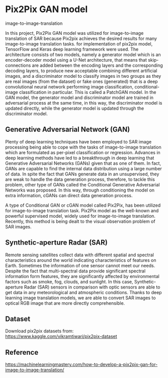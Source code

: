 # Pix2Pix GAN model
image-to-image-translation

In this project, Pix2Pix GAN model was utilized for image-to-image translation of SAR because Pix2pix achieves the desired results for many image-to-image translation tasks. for implementation of pix2pix model, TensorFlow and Keras deep learning framework were used. 
The architecture consists of two models, namely a generator model which is an encoder-decoder model using a U-Net architecture, that means that skip-connections are added between the encoding layers and the corresponding decoding layers, to produce new acceptable combining different artificial images, and a discriminator model to classify images in two groups as they are real images (from the dataset) or fake ones (generated) that  is a deep convolutional neural network performing image classification, conditional-image classification in particular. This is called a PatchGAN model. 
In the GAN model, the generator model and discriminator model are trained in adversarial process at the same time, in this way, the discriminator model is updated directly, while the generator model is updated through the discriminator model. 

## Generative Adversarial Network (GAN)
Plenty of deep learning techniques have been employed to SAR image processing being able to cope with the tasks of image-to-image translation which are formulated as per-pixel classification or regression. Advances in deep learning methods have led to a breakthrough in deep learning that Generative Adversarial Networks (GANs) given that as one of them. In fact, GANs are capable to find the internal data distribution using a large number of data. In spite the fact that GANs generate data in an unsupervised, they are weak to handle the data generation process, therefore, to tackle this problem, other type of GANs called the Conditional Generative Adversarial Networks was proposed. In this way, through conditioning the model on extra information, cGANs can direct data generation process.

A type of Conditional GAN or cGAN model called Pix2Pix, has been utilized for image-to-image translation task. Pix2Pix model as the well-known and powerful supervised model, widely used for image-to-image translation. Recently, this method is being dealt to the visual observation problem of SAR images. 

## Synthetic-aperture Radar (SAR) 

Remote sensing satellites collect data with different spatial and spectral characteristics around the world indicating characteristics of features on Earth. Sometimes the information of one sensor cannot meet our needs. Despite the fact that multi-spectral data provide significant spectral information form features, they are significantly affected by environmental factors such as smoke, fog, clouds, and sunlight. In this case, Synthetic-aperture Radar (SAR) sensors in comparison with optic sensors are able to get data in any meteorological and atmospheric conditions. Thanks to deep learning image translation models, we are able to convert SAR images to optical RGB image that are more directly comprehensible.

## Dataset
Download pix2pix datasets from: https://www.kaggle.com/vikramtiwari/pix2pix-dataset

## Reference
https://machinelearningmastery.com/how-to-develop-a-pix2pix-gan-for-image-to-image-translation/
